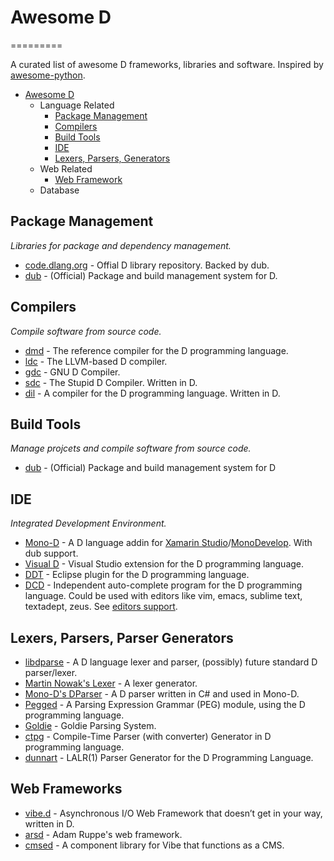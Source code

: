 # Awesome D
=========

  A curated list of awesome D frameworks, libraries and software. Inspired by [awesome-python](https://github.com/vinta/awesome-python).
  
- [Awesome D](#awesome-d)
	- Language Related 
		- [Package Management](#package-management)
		- [Compilers](#compilers)
		- [Build Tools](#build-tools)
		- [IDE](#ide)
		- [Lexers, Parsers, Generators](#exers-parsers-parser-generators)
	- Web Related
		- [Web Framework](#web-frameworks)
	- Database


## Package Management

*Libraries for package and dependency management.*

* [code.dlang.org](http://code.dlang.org/) - Offial D library repository. Backed by dub.
* [dub](https://github.com/D-Programming-Language/dub) - (Official) Package and build management system for D.

 
## Compilers

*Compile software from source code.*

* [dmd](https://github.com/D-Programming-Language/dmd) - The reference compiler for the D programming language.
* [ldc](https://github.com/ldc-developers/ldc) - The LLVM-based D compiler.
* [gdc](https://github.com/D-Programming-GDC/GDC) - GNU D Compiler.
* [sdc](https://github.com/deadalnix/SDC) - The Stupid D Compiler. Written in D.
* [dil](https://code.google.com/p/dil/) - A compiler for the D programming language. Written in D.



## Build Tools

*Manage projcets and compile software from source code.*

* [dub](https://github.com/D-Programming-Language/dub) - (Official) Package and build management system for D


## IDE

*Integrated Development Environment.*

* [Mono-D](https://github.com/aBothe/Mono-D) - A D language addin for [Xamarin Studio](http://xamarin.com/)/[MonoDevelop](http://monodevelop.com). With dub support.
* [Visual D](https://github.com/D-Programming-Language/visuald) - Visual Studio extension for the D programming language.
* [DDT](http://code.google.com/p/ddt/) - Eclipse plugin for the D programming language.
* [DCD](https://github.com/Hackerpilot/DCD) - Independent auto-complete program for the D programming language. Could be used with editors like vim, emacs, sublime text, textadept, zeus. See [editors support](https://github.com/Hackerpilot/DCD/tree/master/editors).
 
## Lexers, Parsers, Parser Generators

* [libdparse](https://github.com/Hackerpilot/libdparse) - A D language lexer and parser, (possibly) future standard D parser/lexer.
* [Martin Nowak's Lexer](https://github.com/MartinNowak/lexer) - A lexer generator.
* [Mono-D's DParser](https://github.com/aBothe/D_Parser/tree/master/DParser2) - A D parser written in C# and used in Mono-D.
* [Pegged](https://github.com/PhilippeSigaud/Pegged) - A Parsing Expression Grammar (PEG) module, using the D programming language.
* [Goldie](https://bitbucket.org/Abscissa/goldie/wiki/Home) - Goldie Parsing System.
* [ctpg](https://github.com/youkei/ctpg) - Compile-Time Parser (with converter) Generator in D programming language.
* [dunnart](https://github.com/pwil3058/dunnart) - LALR(1) Parser Generator for the D Programming Language.

## Web Frameworks

* [vibe.d](http://vibed.org/) - Asynchronous I/O Web Framework that doesn’t get in your way, written in D.
* [arsd](https://github.com/adamdruppe/arsd) - Adam Ruppe's web framework.
* [cmsed](https://github.com/rikkimax/Cmsed) - A component library for Vibe that functions as a CMS.

